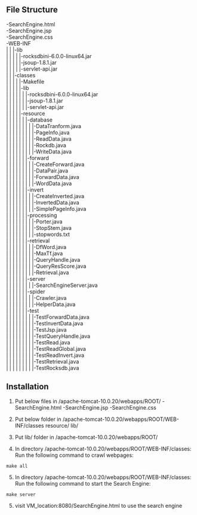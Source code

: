 ## File Structure

-SearchEngine.html <br/>
-SearchEngine.jsp <br/>
-SearchEngine.css <br/>
-WEB-INF <br/>
| | |-lib <br/>
| | | | |-rocksdbini-6.0.0-linux64.jar <br/>
| | | | |-jsoup-1.8.1.jar <br/>
| | | | |-servlet-api.jar <br/>
| | |-classes <br/>
| | | | |-Makefile <br/>
| | | | |-lib <br/>
| | | | | | |-rocksdbini-6.0.0-linux64.jar <br/>
| | | | | | |-jsoup-1.8.1.jar <br/>
| | | | | | |-servlet-api.jar <br/>
| | | | |-resource <br/>
| | | | | | |-database <br/>
| | | | | | | | |-DataTranform.java <br/>
| | | | | | | | |-PageInfo.java <br/>
| | | | | | | | |-ReadData.java <br/>
| | | | | | | | |-Rockdb.java <br/>
| | | | | | | | |-WriteData.java <br/>
| | | | | | |-forward <br/>
| | | | | | | | |-CreateForward.java <br/>
| | | | | | | | |-DataPair.java <br/>
| | | | | | | | |-ForwardData.java <br/>
| | | | | | | | |-WordData.java <br/>
| | | | | | |-invert <br/>
| | | | | | | | |-CreateInverted.java <br/>
| | | | | | | | |-InvertedData.java <br/>
| | | | | | | | |-SimplePageInfo.java <br/>
| | | | | | |-processing <br/>
| | | | | | | | |-Porter.java <br/>
| | | | | | | | |-StopStem.java <br/>
| | | | | | | | |-stopwords.txt <br/>
| | | | | | |-retrieval <br/>
| | | | | | | | |-DfWord.java <br/>
| | | | | | | | |-MaxTf.java <br/>
| | | | | | | | |-QueryHandle.java <br/>
| | | | | | | | |-QueryResScore.java <br/>
| | | | | | | | |-Retrieval.java <br/>
| | | | | | |-server <br/>
| | | | | | | | |-SearchEngineServer.java <br/>
| | | | | | |-spider <br/>
| | | | | | | | |-Crawler.java <br/>
| | | | | | | | |-HelperData.java <br/>
| | | | | | |-test <br/>
| | | | | | | | |-TestForwardData.java <br/>
| | | | | | | | |-TestInvertData.java <br/>
| | | | | | | | |-TestJsp.java <br/>
| | | | | | | | |-TestQueryHandle.java <br/>
| | | | | | | | |-TestRead.java <br/>
| | | | | | | | |-TestReadGlobal.java <br/>
| | | | | | | | |-TestReadInvert.java <br/>
| | | | | | | | |-TestRetrieval.java <br/>
| | | | | | | | |-TestRocksdb.java <br/>

## Installation

1. Put below files in /apache-tomcat-10.0.20/webapps/ROOT/
   -SearchEngine.html
   -SearchEngine.jsp
   -SearchEngine.css
2. Put below folder in /apache-tomcat-10.0.20/webapps/ROOT/WEB-INF/classes
   resource/
   lib/
3. Put lib/ folder in /apache-tomcat-10.0.20/webapps/ROOT/

4. In directory /apache-tomcat-10.0.20/webapps/ROOT/WEB-INF/classes:  
   Run the following command to crawl webpages:

```
make all
```

5. In directory /apache-tomcat-10.0.20/webapps/ROOT/WEB-INF/classes:  
   Run the following command to start the Search Engine:

```
make server
```

5. visit VM_location:8080/SearchEngine.html to use the search engine
